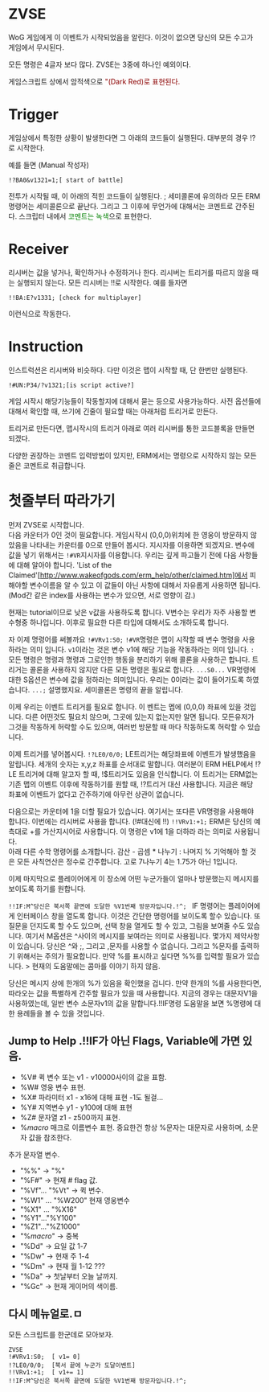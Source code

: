 # ZVSE
WoG 게임에게 이 이벤트가 시작되었음을 알린다. 
이것이 없으면 당신의 모든 수고가 게임에서 무시된다. 

모든 명령은 4글자 보다 많다.  ZVSE는 3중에 하나인 예외이다. 

게임스크립트 상에서 암적색으로<span style="color:darkred"> "(Dark Red)로 표현된다. </span>

# Trigger
게임상에서 특정한 상황이 발생한다면 그 아래의 코드들이 실행된다. 대부분의 경우 !?로 시작한다. 

예를 들면 (Manual 작성자)
```erm
!?BA0&v1321=1;[ start of battle]
```
전투가 시작될 때, 이 아래의 적힌 코드들이 실행된다. 
; 세미콜론에 유의하라 모든 ERM명령어는 세미콜론으로 끝난다. 
그리고 그 이후에 무언가에 대해서는 코멘트로 간주된다. 스크립터 내에서  <span style="color:green"> 코멘트는 녹색</span>으로 표현한다. 


# Receiver
리시버는 값을 넣거나, 확인하거나 수정하거나 한다. 리시버는 트리거를 따르지 않을 때는 실행되지 않는다. 모든 리시버는 !!로 시작한다.  예를 들자면 
```erm
!!BA:E?v1331; [check for multiplayer]
```
이런식으로 작동한다. 

# Instruction 
인스트럭션은 리시버와 비슷하다. 다만 이것은 맵이 시작할 때, 단 한번만 실행된다. 
```erm
!#UN:P34/?v1321;[is script active?]
```
게임 시작시 해당기능들이 작동할지에 대해서 묻는 등으로 사용가능하다. 사전 옵션들에 대해서 확인할 때, 쓰기에 긴줄이 필요할 때는 아래처럼 트리거로 만든다. 

트리거로 만든다면, 맵시작시의 트리거 아래로 여러 리시버를 통한 코드블록을 만들면 되겠다. 

다양한 권장하는 코멘트 입력방법이 있지만, ERM에서는 명령으로 시작하지 않는 모든 줄은 코멘트로 취급합니다. 

# 첫줄부터 따라가기 
먼저 ZVSE로 시작합니다.  
다음 카운터가 0인 것이 필요합니다. 게임시작시 (0,0,0)위치에 한 영웅이 방문하지 않았음을 나타내는 카운터를 0으로 만들어 봅시다. 지시자를 이용하면 되겠지요. 
변수에 값을 넣기 위해서는 `!#VR`지시자를 이용합니다. 우리는 깊게 파고들기 전에 다음 사항들에 대해 알아야 합니다.  'List of the Claimed'[http://www.wakeofgods.com/erm_help/other/claimed.htm]에서 피해야할 변수이름을 알 수 있고 이 값들이 아닌 사항에 대해서 자유롭게 사용하면 됩니다.  (Mod간 같은 index를 사용하는 변수가 있으면, 서로 영향이 감.)

현재는 tutorial이므로 낮은 v값을 사용하도록 합니다. V변수는 우리가 자주 사용할 변수형중 하나입니다. 이후로 필요한 다른 타입에 대해서도 소개하도록 합니다. 

자 이제 명령어를 써볼까요 
`!#VRv1:S0;`
`!#VR`명령은 맵이 시작할 때 변수 명령을 사용하라는 의미 입니다.  `v1`이라는 것은 변수 v1에 해당 기능을 작동하라는 의미 입니다. `:` 모든 명령은 명령과 명령과 그로인한 행동을 분리하기 위해 콜론을 사용하곤 합니다. 트리거는 콜론을 사용하지 않지만 다른 모든 명령은 필요로 합니다. 
`...S0...` VR명령에 대한 S옵션은 변수에 값을 정하라는 의미입니다. 우리는 0이라는 값이 들어가도록 하였습니다. 
`...;` 설명했지요. 세미콜론은 명령의 끝을  알립니다.

이제 우리는 이벤트 트리거를 필요로 합니다. 이 벤트는 멥에 (0,0,0) 좌표에 있을 것입니다. 다른 어떤것도 필요치 않으며, 그곳에 있는지 없는지만 알면 됩니다. 모든유저가 그것을 작동하게 허락할 수도 있으며, 여러번 방문할 때 마다 작동하도록 허락할 수 있습니다. 

이제 트리거를 넣어봅시다. 
`!?LE0/0/0;`
LE트리거는 해당좌표에 이벤트가 발생했음을 알립니다. 세개의 숫자는 x,y,z 좌표를 순서대로 말합니다. 
여러분이 ERM HELP에서 !?LE 트리거에 대해 알고자 할 때, !$트리거도 있음을 인식합니다. 이 트리거는 ERM없는 기존 맵의 이벤트 이후에 작동하기를 원할 때, !?트리거 대신 사용합니다.  지금은 해당 좌표에 이벤트가 없다고 간주하기에 아무런 상관이 없습니다. 

다음으로는 카운터에 1을 더할 필요가 있습니다. 여기서는 또다른 VR명령을 사용해야 합니다. 이번에는 리시버로 사용을 합니다. (!#대신에 !!)
`!!VRv1:+1;`
ERM은 당신의 예측대로 +를 가산지시어로 사용합니다. 이 명령은 v1에 1을 더하라 라는 의미로 사용됩니다.  
  아래 다른 수학 명령어를 소개합니다. 
	감산 - 
	곱셈 * 
	나누기 : 
	나머지 %
	기억해야 할 것은 모든 사칙연산은 정수로 간주합니다. 고로 7나누기 4는 1.75가 아닌 1입니다. 

이제 마지막으로 플레이어에게 이 장소에 어떤 누군가들이 얼마나 방문했는지 메시지를 보이도록 하기를 원합니다. 

`!!IF:M^당신은 북서쪽 끝면에 도달한 %V1번째 방문자입니다.!^; `
IF 명령어는 플레이어에게 인터페이스 창을 열도록 합니다. 이것은 간단한 명령어를 보이도록 할수 있습니다. 또 질문을 던지도록 할 수도 있으며, 선택 창을 열게도 할 수 있고, 그림을 보여줄 수도 있습니다. 
여기서 M옵션은 ^사이의 메시지를 보여라는 의미로 사용됩니다. 몇가지 제약사항이 있습니다. 당신은 ^와 ;, 그리고 ,문자를 사용할 수 없습니다. 그리고 %문자를 출력하기 위해서는 주의가 필요합니다. 만약 %를 표시하고 싶다면 %%를 입력할 필요가 있습니다.   >   현재의 도움말에는 콤마를 이야기 하지 않음.

당신은 메시지 상에 한개의 %가 있음을 확인했을 겁니다. 만약 한개의 %를 사용한다면, 따라오는 값을 특별하게 간주할 필요가 있을 때 사용합니다. 
지금의 경우는 대문자V1을 사용하였는데, 일반 변수 소문자v1의 값을 말합니다.!!IF명령 도움말을 보면 %명령에 대한 용례들을 볼 수 있을 것입니다. 
## Jump to Help .!!IF가 아닌 Flags, Variable에 가면 있음. 
-  %V#   퀵 변수 또는 v1 - v10000사이의 값을 표함.
-  %W#      영웅 변수 표현.
-  %X#      파라미터 x1 - x16에 대해 표현 -1도 될걸... 
-  %Y#     지역변수  y1 - y100에 대해 표현
-  %Z#     문자열 z1 - z500까지 표현. 
-  %$macro$   매크로 이름변수 표현. 
중요한건 항상 %문자는 대문자로 사용하며, 소문자 값을 참조한다. 

추가 문자열 변수. 
- "%%" -> "%"
- "%F#" -> 현재 # flag 값.
- "%Vf"... "%Vt" -> 퀵 변수.
- "%W1" ... "%W200" 현재 영웅변수 
- "%X1" ... "%X16"
- "%Y1"..."%Y100" 
- "%Z1"..."%Z1000" 
- "%$macro$" ->  중복
- "%Dd" -> 요일 값 1-7
- "%Dw" -> 현재 주 1-4
- "%Dm" -> 현재 월 1-12 ??? 
- "%Da" -> 첫날부터 오늘 날까지.
- "%Gc" -> 현재 게이머의 색이름.

## 다시 메뉴얼로.ㅁ
모든 스크립트를 한군데로 모아보자. 
```erm
ZVSE
!#VRv1:S0;  [ v1= 0]
!?LE0/0/0;  [북서 끝에 누군가 도달이벤트]
!!VRv1:+1;  [ v1+= 1]
!!IF:M^당신은 북서쪽 끝면에 도달한 %V1번째 방문자입니다.!^; 
```
